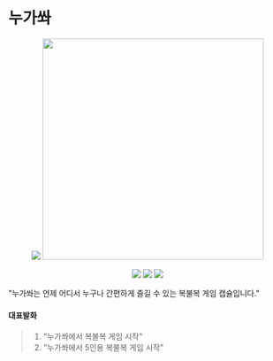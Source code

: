 # 누가쏴

<p align="center">
  <img src="./assets/images/logo.jpg"/>
  <img width="400px" src="https://avatars2.githubusercontent.com/u/4569945?s=460&v=4"/>
</p>

<p align="center">
  <img src="http://img.shields.io/:license-mit-green.svg"/>
  <img src="https://img.shields.io/badge/platform-bixby-blue.svg"/>
  <img src="https://img.shields.io/badge/language-javascript-brightgreen.svg"/>
</p>

"누가쏴는 언제 어디서 누구나 간편하게 즐길 수 있는 복불복 게임 캡슐입니다."

#### 대표발화

> 1. "누가쏴에서 복불복 게임 시작"
> 2. "누가쏴에서 5인용 복불복 게임 시작"
